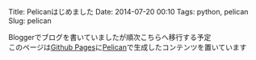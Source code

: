 Title: Pelicanはじめました
Date: 2014-07-20 00:10
Tags: python, pelican
Slug: pelican

Bloggerでブログを書いていましたが順次こちらへ移行する予定  
このページは[Github Pages](https://pages.github.com/)に[Pelican](http://blog.getpelican.com/)で生成したコンテンツを置いています
